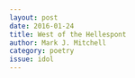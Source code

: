 ```yaml
---
layout: post 
date: 2016-01-24
title: West of the Hellespont
author: Mark J. Mitchell
category: poetry
issue: idol
---
```


